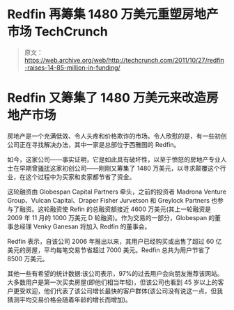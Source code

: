 # Redfin 再筹集 1480 万美元重塑房地产市场 TechCrunch

> 原文：<https://web.archive.org/web/http://techcrunch.com/2011/10/27/redfin-raises-14-85-million-in-funding/>

# Redfin 又筹集了 1480 万美元来改造房地产市场

房地产是一个充满低效、令人头疼和价格欺诈的市场。令人欣慰的是，有一些初创公司正在寻找解决办法，其中一家是总部位于西雅图的 Redfin。

如今，这家公司——事实证明，它是如此具有破坏性，以至于愤怒的房地产专业人士在早期曾[骚扰](https://web.archive.org/web/20230204213547/https://techcrunch.com/2006/05/31/redfin-can-rewrite-real-estate-rules/)这家初创公司——刚刚又筹集了 1480 万美元，以寻求颠覆这个行业，在这个过程中为买家和卖家都节省了资金。

这轮融资由 Globespan Capital Partners 牵头，之前的投资者 Madrona Venture Group、Vulcan Capital、Draper Fisher Jurvetson 和 Greylock Partners 也参与了融资。这轮融资使 Refin 的总融资额接近 4600 万美元(其上一轮融资是 2009 年 11 月的 1000 万美元 D 轮融资)。作为交易的一部分，Globespan 的董事总经理 Venky Ganesan 将加入 Redfin 的董事会。

Redfin 表示，自该公司 2006 年推出以来，其用户已经购买或出售了超过 60 亿美元的房屋，平均每笔交易节省超过 7000 美元。Redfin 总共为用户节省了 8500 万美元。

其他一些有希望的统计数据:该公司表示，97%的过去用户会向朋友推荐该网站。大多数用户是第一次买卖房屋(即他们相当年轻)，但该公司也看到 45 岁以上的客户更受欢迎，他们代表了该公司增长最快的客户群体(该公司没有说这一点，但我猜测平均交易价格会随着年龄的增长而增加)。